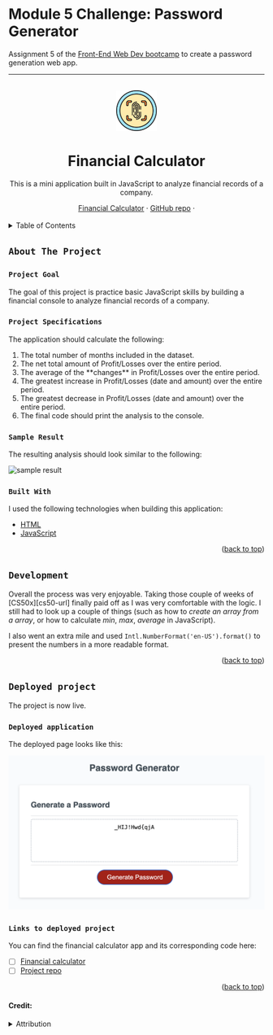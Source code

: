 # Module 5 Challenge: Password Generator
Assignment 5 of the [Front-End Web Dev bootcamp][bootcamp-url] to create a password generation web app.


****
<a name="readme-top"></a>

<!-- PROJECT LOGO -->
<br />
<div align="center">
<!-- Webpage icon -->
  <a href="https://icollier77.github.io/password-generator/" target="_blank">
    <img src="./assets/password-icon.jpg" alt="Logo" width="80" height="80">
  </a>

<h1 align="center">Financial Calculator</h1>

  <p align="center"> This is a mini application built in JavaScript to analyze financial records of a company.</p>
    <!-- links to deployment -->
    <a href="https://icollier77.github.io/console-finances/" target="_blank">Financial Calculator</a>
    ·
    <a href="https://github.com/icollier77/console-finances" target="_blank">GitHub repo</a>
    ·
  <br>
  <br>
</div>



<!-- TABLE OF CONTENTS -->
<details>
  <summary>Table of Contents</summary>
  <ol>
    <li>
      <a href="#about-the-project">About The Project</a>
      <ul>
        <li><a href="#project-goal">Project Goal</a></li>
        <li><a href="#project-specifications">Project Specifications</a></li>
        <li><a href="#sample-result">Sample Result</a></li>
        <li><a href="#built-with">Built With</a></li>
      </ul>
    </li>
    <li><a href="#development">Development</a></li>
    <li><a href="#deployed-project">Deployed Project</a></li>
      <ul>
        <li><a href="#deployed-application">Deployed Application</a></li>
        <li><a href="#links-to-deployed-project">Links to Deployed Project</a></li>
      </ul>
  </ol>
</details>



<!-- ABOUT THE PROJECT -->
## `About The Project`

### `Project Goal`
The goal of this project is practice basic JavaScript skills by building a financial console to analyze financial records of a company.

### `Project Specifications`

<p>The application should calculate the following:</p>
<ol>
  <li>The total number of months included in the dataset.</li>
  <li>The net total amount of Profit/Losses over the entire period.</li>
  <li>The average of the **changes** in Profit/Losses over the entire period.</li>
  <li>The greatest increase in Profit/Losses (date and amount) over the entire period.</li>
  <li>The greatest decrease in Profit/Losses (date and amount) over the entire period.</li>
  <li>The final code should print the analysis to the console.</li>
</ol>
</p>

### `Sample Result`

<p>The resulting analysis should look similar to the following:

![sample result][sample-img]
</p>


### `Built With`

I used the following technologies when building this application: 
* [HTML][html-url]
* [JavaScript][js-url]

<p align="right">(<a href="#readme-top">back to top</a>)</p>

<!-- The build process -->
## `Development`

Overall the process was very enjoyable. Taking those couple of weeks of [CS50x][cs50-url] finally paid off as I was very comfortable with the logic. I still had to look up a couple of things (such as how to _create an array from a array_, or how to calculate _min_, _max_, _average_ in JavaScript). 

I also went an extra mile and used `Intl.NumberFormat('en-US').format()` to present the numbers in a more readable format.

<p align="right">(<a href="#readme-top">back to top</a>)</p>



<!-- Deployed project -->
## `Deployed project`

The project is now live.

### `Deployed application`

The deployed page looks like this:

![Deployed page][deployed-img]


### `Links to deployed project`

You can find the financial calculator app and its corresponding code here:

- [ ] [Financial calculator][deployed-url]
- [ ] [Project repo][repo-url]

<p align="right">(<a href="#readme-top">back to top</a>)</p>



#### Credit:
<details>
    <summary>Attribution</summary>

- Free fingerprint icon from [Freepixel][password-icon-url].


<!-- MARKDOWN LINKS & IMAGES -->
[deployed-img]: ./assets/password-generator-img.png
[deployed-gif]: ./assets/password-generator-gif.gif


[deployed-url]: https://icollier77.github.io/console-finances/ 
[repo-url]: https://github.com/icollier77/console-finances


[sample-img]: ./assets/sample-result.png


[html-url]: https://www.w3schools.com/html/
[js-url]: https://www.w3schools.com/js/default.asp

[password-icon-url]: https://www.freepixel.com/graphics/password/free-icons-fingerprint-button-icon-in-yellow-and-blue-color-1106856780



[bootcamp-url]: https://www.edx.org/boot-camps/coding/skills-bootcamp-in-front-end-web-development